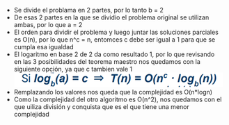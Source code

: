 - Se divide el problama en 2 partes, por lo tanto b = 2
- De esas 2 partes en la que se dividio el problema original se utilizan ambas, por lo que a = 2
- El orden para dividir el problema y luego juntar las
soluciones parciales es O(n), por lo que n^c = n, entomces c debe ser igual a 1 para que se cumpla esa igualdad
- El logaritmo en base 2 de 2 da como resultado 1, por lo que revisando en las 3 posibilidades del teorema maestro nos quedamos con la siguiente opción, ya que c tambien vale 1
![](TM.png)
- Remplazando los valores  nos queda que la complejidad es O(n*logn)
- Como la complejidad del otro algoritmo es O(n^2), nos quedamos con el que uiliza división y conquista que es el que tiene una menor complejidad

 